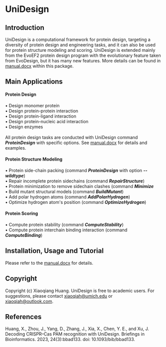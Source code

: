 # UniDesign

## Introduction
UniDesign is a computational framework for protein design, targeting a diversity of protein design and engineering tasks, and it can also be used for protein structure modeling and scoring. UniDesign is extended mainly from the EvoEF2 protein design program with the evolutionary feature taken from EvoDesign, but it has many new features. More details can be found in <a href=https://github.com/tommyhuangthu/UniDesign/blob/master/manual.docx>manual.docx</a> within this package.

## Main Applications

#### Protein Design

• Design monomer protein <br>
• Design protein-protein interaction <br>
• Design protein-ligand interaction <br>
• Design protein-nucleic acid interaction <br>
• Design enzymes <br>
<br>
All protein design tasks are conducted with UniDesign command <i><b>ProteinDesign</b></i> with specific options. See <a href=https://github.com/tommyhuangthu/UniDesign/blob/master/manual.docx>manual.docx</a> for details and examples.

#### Protein Structure Modeling

• Protein side-chain packing  (command <i><b>ProteinDesign</b></i> with option <i><b>--wildtype</b></i>) <br>
• Repair incomplete protein sidechains  (command <i><b>RepairStructure</b></i>) <br>
• Protein minimization to remove sidechain clashes  (command <i><b>Minimize</b></i> <br>
• Build mutant structural models  (command <i><b>BuildMutant</b></i>) <br>
• Add polar hydrogen atoms  (command <i><b>AddPolarHydrogen</b></i>) <br>
• Optimize hydrogen atom's position  (command <i><b>OptimizeHydrogen</b></i>) <br>

#### Protein Scoring

• Compute protein stability (command <i><b>ComputeStability</b></i>) <br>
• Compute protein interchain binding interaction (command <i><b>ComputeBinding</b></i>) <br>


## Installation, Usage and Tutorial
Please refer to the <a href=https://github.com/tommyhuangthu/UniDesign/blob/master/manual.docx>manual.docx</a> for details.

## Copyright
Copyright (c) Xiaoqiang Huang. UniDesign is free to academic users. For suggestions, please contact xiaoqiah@umich.edu or xiaoqiah@outlook.com.

## References
Huang, X., Zhou, J., Yang, D., Zhang, J., Xia, X., Chen, Y. E., and Xu, J. Decoding CRISPR–Cas PAM recognition with UniDesign. Briefings in Bioinformatics. 2023, 24(3):bbad133. doi: 10.1093/bib/bbad133.
